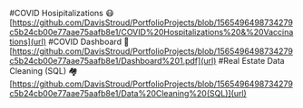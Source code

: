 #COVID Hosipitalizations
:mask:
[https://github.com/DavisStroud/PortfolioProjects/blob/1565496498734279c5b24cb00e77aae75aafb8e1/COVID%20Hospitalizations%20&%20Vaccinations](url)
#COVID Dashboard
:face_with_thermometer:
[https://github.com/DavisStroud/PortfolioProjects/blob/1565496498734279c5b24cb00e77aae75aafb8e1/Dashboard%201.pdf](url)
#Real Estate Data Cleaning (SQL)
:houses:
[https://github.com/DavisStroud/PortfolioProjects/blob/1565496498734279c5b24cb00e77aae75aafb8e1/Data%20Cleaning%20(SQL)](url)
